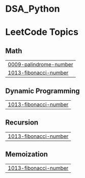 # DSA_Python
<!---LeetCode Topics Start-->
# LeetCode Topics
## Math
|  |
| ------- |
| [0009-palindrome-number](https://github.com/Kasfia-Mostafa/DSA_With_Python/tree/master/0009-palindrome-number) |
| [1013-fibonacci-number](https://github.com/Kasfia-Mostafa/DSA_With_Python/tree/master/1013-fibonacci-number) |
## Dynamic Programming
|  |
| ------- |
| [1013-fibonacci-number](https://github.com/Kasfia-Mostafa/DSA_With_Python/tree/master/1013-fibonacci-number) |
## Recursion
|  |
| ------- |
| [1013-fibonacci-number](https://github.com/Kasfia-Mostafa/DSA_With_Python/tree/master/1013-fibonacci-number) |
## Memoization
|  |
| ------- |
| [1013-fibonacci-number](https://github.com/Kasfia-Mostafa/DSA_With_Python/tree/master/1013-fibonacci-number) |
<!---LeetCode Topics End-->